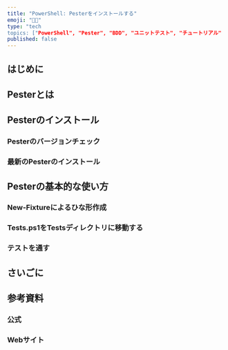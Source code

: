 ```yaml
---
title: "PowerShell: Pesterをインストールする"
emoji: "🧑‍💻"
type: "tech
topics: ["PowerShell", "Pester", "BDD", "ユニットテスト", "チュートリアル" ]
published: false
---
```


## はじめに

## Pesterとは

## Pesterのインストール

### Pesterのバージョンチェック

### 最新のPesterのインストール

## Pesterの基本的な使い方

### New-Fixtureによるひな形作成

### Tests.ps1をTestsディレクトリに移動する

### テストを通す

## さいごに

## 参考資料

### 公式

### Webサイト

